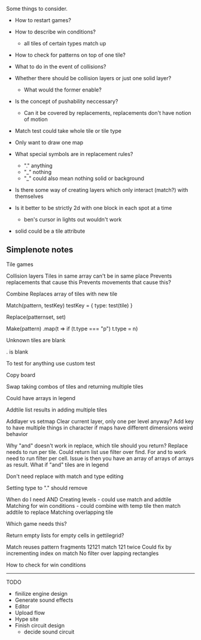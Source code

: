 Some things to consider.

- How to restart games?
- How to describe win conditions?
  - all tiles of certain types match up

- How to check for patterns on top of one tile?
- What to do in the event of collisions?

- Whether there should be collision layers or just one solid layer?
  - What would the former enable?

- Is the concept of pushability neccessary?
  - Can it be covered by replacements, replacements don't have notion of motion

- Match test could take whole tile or tile type

- Only want to draw one map

- What special symbols are in replacement rules?
  - "." anything
  - "\_" nothing
  - "\_" could also mean nothing solid or background

- Is there some way of creating layers which only interact (match?) with themselves

- Is it better to be strictly 2d with one block in each spot at a time
  - ben's cursor in lights out wouldn't work

- solid could be a tile attribute

## Simplenote notes

Tile games

Collision layers
Tiles in same array can't be in same place
Prevents replacements that cause this
Prevents movements that cause this?

Combine
Replaces array of tiles with new tile

Match(pattern, testKey)
testKey = { type: test(tile) }

Replace(patternset, set)

Make(pattern)
.map(t => if (t.type === "p") t.type = n)

Unknown tiles are blank

. is blank

To test for anything use custom test

Copy board

Swap taking combos of tiles and returning multiple tiles

Could have arrays in legend

Addtile list results in adding multiple tiles

Addlayer vs setmap
Clear current layer, only one per level anyway?
Add key to have multiple things in character
if maps have different dimensions weird behavior

Why "and" doesn't work in replace, which tile should you return? Replace needs to run per tile. Could return list use filter over find. For and to work need to run filter per cell. Issue is then you have an array of arrays of arrays as result. What if "and" tiles are in legend

Don't need replace with match and type editing

Setting type to "." should remove

When do I need AND
Creating levels - could use match and addtile
Matching for win conditions - could combine with temp tile then match addtile to replace
Matching overlapping tile

Which game needs this?

Return empty lists for empty cells in gettilegrid?

Match reuses pattern fragments
12121 match 121 twice
Could fix by incrementing index on match
No filter over lapping rectangles

How to check for win conditions


------------------------------------------

TODO

- finilize engine design
- Generate sound effects
- Editor
- Upload flow
- Hype site
- Finish circuit design
  - decide sound circuit

